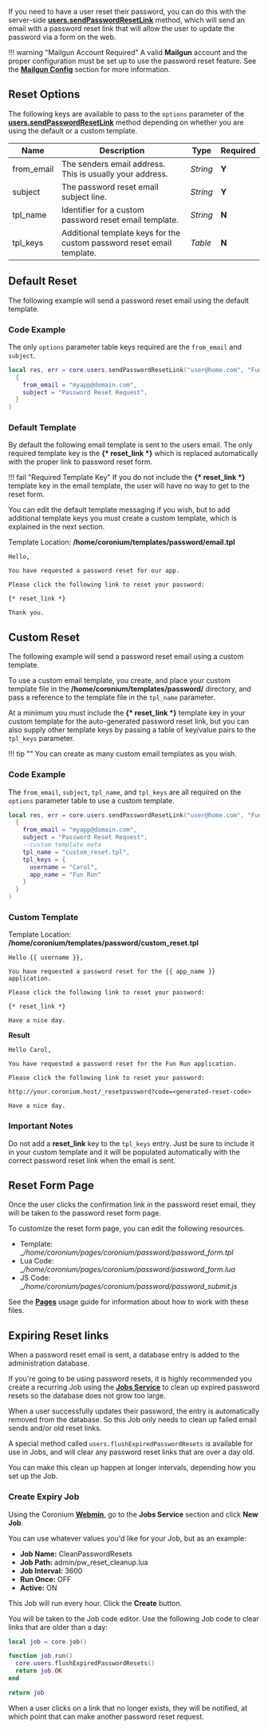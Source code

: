 If you need to have a user reset their password, you can do this with the server-side __[users.sendPasswordResetLink](/server/modules/users/api/#sendpasswordresetlink)__ method, which will send an email with a password reset link that will allow the user to update the password via a form on the web.

!!! warning "Mailgun Account Required"
    A valid __Mailgun__ account and the proper configuration must be set up to use the password reset feature. See the __[Mailgun Config](/server/webmin/mailgun/)__ section for more information.

## Reset Options

The following keys are available to pass to the `options` parameter of the __[users.sendPasswordResetLink](/server/modules/users/api/#sendpasswordresetlink)__ method depending on whether you are using the default or a custom template.

|Name|Description|Type|Required|
|---|-----------|----|--------|
|from_email|The senders email address. This is usually your address.|_String_|__Y__|
|subject|The password reset email subject line.|_String_|__Y__|
|tpl_name|Identifier for a custom password reset email template.|_String_|__N__|
|tpl_keys|Additional template keys for the custom password reset email template.|_Table_|__N__|

## Default Reset

The following example will send a password reset email using the default template.

### Code Example

The only `options` parameter table keys required are the `from_email` and `subject`.

```lua
local res, err = core.users.sendPasswordResetLink("user@home.com", "Fun Run", 
  {
    from_email = "myapp@domain.com",
    subject = "Password Reset Request",     
  }
)
```

### Default Template

By default the following email template is sent to the users email. The only required template key is the __{\* reset_link \*}__ which is replaced automatically with the proper link to password reset form.

!!! fail "Required Template Key"
    If you do not include the __{\* reset_link \*}__ template key in the email template, the user will have no way to get to the reset form.

You can edit the default template messaging if you wish, but to add additional template keys you must create a custom template, which is explained in the next section.

Template Location: __/home/coronium/templates/password/email.tpl__

```text
Hello,

You have requested a password reset for our app. 

Please click the following link to reset your password:

{* reset_link *}

Thank you.
```

## Custom Reset

The following example will send a password reset email using a custom template.

To use a custom email template, you create, and place your custom template file in the __/home/coronium/templates/password/__ directory, and pass a reference to the template file in the `tpl_name` parameter.

At a minimum you must include the __{* reset_link \*}__ template key in your custom template for the auto-generated password reset link, but you can also supply other template keys by passing a table of key/value pairs to the `tpl_keys` parameter.

!!! tip ""
    You can create as many custom email templates as you wish.

### Code Example

The `from_email`, `subject`, `tpl_name`, and `tpl_keys` are all required on the `options` parameter table to use a custom template.

```lua
local res, err = core.users.sendPasswordResetLink("user@home.com", "Fun Run"
  {
    from_email = "myapp@domain.com",
    subject = "Password Reset Request",
    --custom template meta
    tpl_name = "custom_reset.tpl",
    tpl_keys = {
      username = "Carol",
      app_name = "Fun Run"
    }
  }
)
```

### Custom Template

Template Location: __/home/coronium/templates/password/custom_reset.tpl__

```text
Hello {{ username }},

You have requested a password reset for the {{ app_name }} application. 

Please click the following link to reset your password:

{* reset_link *}

Have a nice day.
```

__Result__

```text
Hello Carol,

You have requested a password reset for the Fun Run application. 

Please click the following link to reset your password:

http://your.coronium.host/_resetpassword?code=<generated-reset-code>

Have a nice day.
```

### Important Notes

Do not add a __reset_link__ key to the `tpl_keys` entry. Just be sure to include it in your custom template and it will be populated automatically with the correct password reset link when the email is sent.

## Reset Form Page

Once the user clicks the confirmation link in the password reset email, they will be taken to the password reset form page. 

To customize the reset form page, you can edit the following resources.

 - Template: __/home/coronium/pages/_coronium/password/password_form.tpl__
 - Lua Code: __/home/coronium/pages/_coronium/password/password_form.lua__
 - JS Code: __/home/coronium/pages/_coronium/password/password_submit.js__

See the __[Pages](/server/modules/pages/usage/)__ usage guide for information about how to work with these files. 

## Expiring Reset links

When a password reset email is sent, a database entry is added to the administration database.

If you're going to be using password resets, it is highly recommended you create a recurring Job using the __[Jobs Service](/coronium-core-docs/server/modules/jobs/guide/)__ to clean up expired password resets so the database does not grow too large.

When a user successfully updates their password, the entry is automatically removed from the database. So this Job only needs to clean up failed email sends and/or old reset links.

A special method called `users.flushExpiredPasswordResets` is available for use in Jobs, and will clear any password reset links that are over a day old.

You can make this clean up happen at longer intervals, depending how you set up the Job.

### Create Expiry Job

Using the Coronium __[Webmin]()__, go to the __Jobs Service__ section and click __New Job__.

You can use whatever values you'd like for your Job, but as an example:

 - __Job Name:__ CleanPasswordResets
 - __Job Path:__ admin/pw_reset_cleanup.lua
 - __Job Interval:__ 3600
 - __Run Once:__ OFF
 - __Active:__ ON

This Job will run every hour. Click the __Create__ button.

You will be taken to the Job code editor. Use the following Job code to clear links that are older than a day:

```lua
local job = core.job()

function job.run()
  core.users.flushExpiredPasswordResets()
  return job.OK
end

return job
```

When a user clicks on a link that no longer exists, they will be notified, at which point that can make another password reset request.

